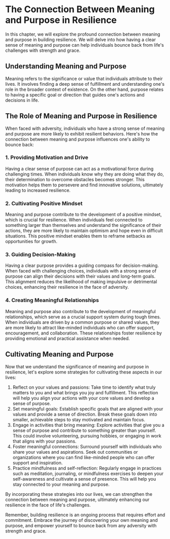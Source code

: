 # The Connection Between Meaning and Purpose in Resilience

In this chapter, we will explore the profound connection between meaning and purpose in building resilience. We will delve into how having a clear sense of meaning and purpose can help individuals bounce back from life's challenges with strength and grace.

## Understanding Meaning and Purpose

Meaning refers to the significance or value that individuals attribute to their lives. It involves finding a deep sense of fulfillment and understanding one's role in the broader context of existence. On the other hand, purpose relates to having a specific goal or direction that guides one's actions and decisions in life.

## The Role of Meaning and Purpose in Resilience

When faced with adversity, individuals who have a strong sense of meaning and purpose are more likely to exhibit resilient behaviors. Here's how the connection between meaning and purpose influences one's ability to bounce back:

### 1\. Providing Motivation and Drive

Having a clear sense of purpose can act as a motivational force during challenging times. When individuals know why they are doing what they do, their determination to overcome obstacles becomes stronger. This motivation helps them to persevere and find innovative solutions, ultimately leading to increased resilience.

### 2\. Cultivating Positive Mindset

Meaning and purpose contribute to the development of a positive mindset, which is crucial for resilience. When individuals feel connected to something larger than themselves and understand the significance of their actions, they are more likely to maintain optimism and hope even in difficult situations. This positive mindset enables them to reframe setbacks as opportunities for growth.

### 3\. Guiding Decision-Making

Having a clear purpose provides a guiding compass for decision-making. When faced with challenging choices, individuals with a strong sense of purpose can align their decisions with their values and long-term goals. This alignment reduces the likelihood of making impulsive or detrimental choices, enhancing their resilience in the face of adversity.

### 4\. Creating Meaningful Relationships

Meaning and purpose also contribute to the development of meaningful relationships, which serve as a crucial support system during tough times. When individuals are driven by a common purpose or shared values, they are more likely to attract like-minded individuals who can offer support, encouragement, and collaboration. These relationships foster resilience by providing emotional and practical assistance when needed.

## Cultivating Meaning and Purpose

Now that we understand the significance of meaning and purpose in resilience, let's explore some strategies for cultivating these aspects in our lives:

1. Reflect on your values and passions: Take time to identify what truly matters to you and what brings you joy and fulfillment. This reflection will help you align your actions with your core values and develop a sense of purpose.
2. Set meaningful goals: Establish specific goals that are aligned with your values and provide a sense of direction. Break these goals down into smaller, achievable steps to stay motivated and maintain focus.
3. Engage in activities that bring meaning: Explore activities that give you a sense of purpose and contribute to something greater than yourself. This could involve volunteering, pursuing hobbies, or engaging in work that aligns with your passions.
4. Foster meaningful connections: Surround yourself with individuals who share your values and aspirations. Seek out communities or organizations where you can find like-minded people who can offer support and inspiration.
5. Practice mindfulness and self-reflection: Regularly engage in practices such as meditation, journaling, or mindfulness exercises to deepen your self-awareness and cultivate a sense of presence. This will help you stay connected to your meaning and purpose.

By incorporating these strategies into our lives, we can strengthen the connection between meaning and purpose, ultimately enhancing our resilience in the face of life's challenges.

Remember, building resilience is an ongoing process that requires effort and commitment. Embrace the journey of discovering your own meaning and purpose, and empower yourself to bounce back from any adversity with strength and grace.
